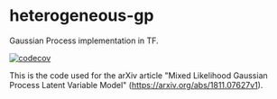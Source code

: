 # heterogeneous-gp

Gaussian Process implementation in TF.

[![codecov](https://codecov.io/gh/samuelmurray/heterogeneous-gp/branch/master/graph/badge.svg?token=AXND0ebxvn)](https://codecov.io/gh/samuelmurray/heterogeneous-gp)

This is the code used for the arXiv article "Mixed Likelihood Gaussian Process Latent Variable Model" (https://arxiv.org/abs/1811.07627v1).
